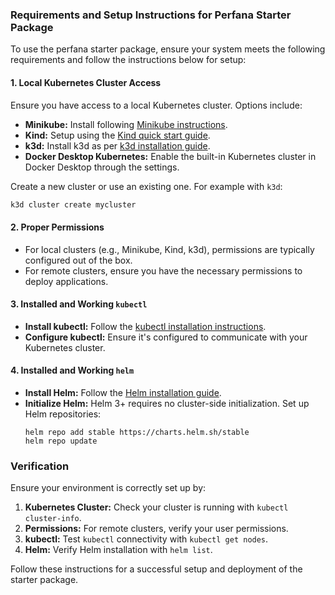 ### Requirements and Setup Instructions for Perfana Starter Package

To use the perfana starter package, ensure your system meets the following requirements and follow the instructions below for setup:

#### 1. Local Kubernetes Cluster Access
Ensure you have access to a local Kubernetes cluster. Options include:

- **Minikube:** Install following [Minikube instructions](https://minikube.sigs.k8s.io/docs/start/).
- **Kind:** Setup using the [Kind quick start guide](https://kind.sigs.k8s.io/docs/user/quick-start/).
- **k3d:** Install k3d as per [k3d installation guide](https://k3d.io/v5.4.4/#installation).
- **Docker Desktop Kubernetes:** Enable the built-in Kubernetes cluster in Docker Desktop through the settings.

Create a new cluster or use an existing one. For example with `k3d`:

```sh
k3d cluster create mycluster
```

#### 2. Proper Permissions
- For local clusters (e.g., Minikube, Kind, k3d), permissions are typically configured out of the box.
- For remote clusters, ensure you have the necessary permissions to deploy applications.

#### 3. Installed and Working `kubectl`
- **Install kubectl:** Follow the [kubectl installation instructions](https://kubernetes.io/docs/tasks/tools/).
- **Configure kubectl:** Ensure it's configured to communicate with your Kubernetes cluster.

#### 4. Installed and Working `helm`
- **Install Helm:** Follow the [Helm installation guide](https://helm.sh/docs/intro/install/).
- **Initialize Helm:** Helm 3+ requires no cluster-side initialization. Set up Helm repositories:
  ```
  helm repo add stable https://charts.helm.sh/stable
  helm repo update
  ```

### Verification

Ensure your environment is correctly set up by:

1. **Kubernetes Cluster:** Check your cluster is running with `kubectl cluster-info`.
2. **Permissions:** For remote clusters, verify your user permissions.
3. **kubectl:** Test `kubectl` connectivity with `kubectl get nodes`.
4. **Helm:** Verify Helm installation with `helm list`.

Follow these instructions for a successful setup and deployment of the starter package.
